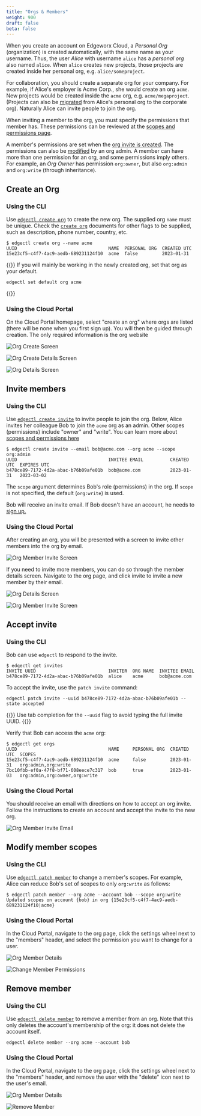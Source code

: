 ```yaml
---
title: "Orgs & Members"
weight: 900
draft: false
beta: false
---
```

When you create an account on Edgeworx Cloud, a _Personal Org_ (organization) is created automatically,
with the same name as your username. Thus, the user _Alice_ with username `alice`
has a _personal org_ also named `alice`. When `alice` creates new projects,
those projects are created inside her personal org, e.g. `alice/someproject`.

For collaboration, you should create a separate org for your company.
For example, if Alice's employer is Acme Corp., she would create an org `acme`. New
projects would be created inside the `acme` org, e.g. `acme/megaproject`. (Projects can also be
[migrated](docs/cloud/migrate-project/) from Alice's personal org to the corporate org).
Naturally Alice can invite people to join the org.

When inviting a member to the org, you must specify the permissions that member has. These permissions
can be reviewed at the [scopes and permissions page](/docs/cloud/scopes-and-permissions).

A member's permissions are set when the [org invite is created](/docs/cloud/edgectl/create-invite).
The permissions can also be [modified](/docs/cloud/edgectl/patch-member/) by an org admin. A member
can have more than one permission for an org, and some permissions imply others. For example,
an _Org Owner_ has permission `org:owner`, but also `org:admin` and `org:write` (through inheritance).

## Create an Org

### Using the CLI

Use [`edgectl create org`](/docs/cloud/edgectl/create-org) to create the new org.
The supplied org `name` must be unique. Check the [`create org`](/docs/cloud/edgectl/create-org)
documents for other flags to be supplied, such as description, phone number, country, etc.

```shell
$ edgectl create org --name acme
UUID                                  NAME  PERSONAL ORG  CREATED UTC
15e23cf5-c4f7-4ac9-aedb-689231124f10  acme  false         2023-01-31
```

{{<info>}}
If you will mainly be working in the newly created org, set that org
as your default.

```shell
edgectl set default org acme
```
{{</info>}}

### Using the Cloud Portal

On the Cloud Portal homepage, select "create an org" where orgs are listed (there will be none when
you first sign up). You will then be guided through creation. The only required information is the org website

![Org Create Screen](/images/orgs/org-create.png)

![Org Create Details Screen](/images/orgs/org-create-details.png)

![Org Details Screen](/images/orgs/org-details.png)

## Invite members

### Using the CLI

Use [`edgectl create invite`](/docs/cloud/edgectl/create-invite) to invite people
to join the org. Below, Alice invites her colleague Bob to join the `acme` org
as an admin. Other scopes (permissions) include "owner" and "write". You can learn
more about [scopes and permissions here](/docs/cloud/scopes-and-permissions)

```shell
$ edgectl create invite --email bob@acme.com --org acme --scope org:admin
UUID                                  INVITEE EMAIL          CREATED UTC  EXPIRES UTC
b478ce89-7172-4d2a-abac-b76b09afe01b  bob@acme.com           2023-01-31   2023-03-02
```

The `scope` argument determines Bob's role (permissions) in the org. If `scope` is
not specified, the default (`org:write`) is used.

Bob will receive an invite email. If Bob doesn't have an account, he needs
to [sign up.](https://cloud.edgeworx.io)

### Using the Cloud Portal

After creating an org, you will be presented with a screen to invite other
members into the org by email. 

![Org Member Invite Screen](/images/orgs/org-member-invite.png)

If you need to invite more members, you can do so through the member details screen.
Navigate to the org page, and click invite to invite a new member by their email.

![Org Details Screen](/images/orgs/org-details.png)

![Org Member Invite Screen](/images/orgs/org-member-invite.png)

## Accept invite

### Using the CLI

Bob can use `edgectl` to respond to the invite.

```shell
$ edgectl get invites
INVITE UUID                           INVITER  ORG NAME  INVITEE EMAIL
b478ce89-7172-4d2a-abac-b76b09afe01b  alice    acme      bob@acme.com
```

To accept the invite, use the `patch invite` command:

```shell
edgectl patch invite --uuid b478ce89-7172-4d2a-abac-b76b09afe01b --state accepted
```

{{<info>}}
Use tab completion for the `--uuid` flag to avoid typing the full invite UUID.
{{</info>}}

Verify that Bob can access the `acme` org:

```shell
$ edgectl get orgs
UUID                                  NAME     PERSONAL ORG  CREATED UTC  SCOPES
15e23cf5-c4f7-4ac9-aedb-689231124f10  acme     false         2023-01-31   org:admin,org:write
7bc10fbb-ef0a-47f8-bf71-608eece7c317  bob      true          2023-01-03   org:admin,org:owner,org:write
```

### Using the Cloud Portal

You should receive an email with directions on how to accept an org invite. Follow
the instructions to create an account and accept the invite to the new org.

![Org Member Invite Email](/images/orgs/org-member-invite-email.png)

## Modify member scopes

### Using the CLI

Use [`edgectl patch member`](/docs/cloud/edgectl/patch-member) to change a member's scopes. For example, Alice can
reduce Bob's set of scopes to only `org:write` as follows:

```shell
$ edgectl patch member --org acme --account bob --scope org:write
Updated scopes on account {bob} in org {15e23cf5-c4f7-4ac9-aedb-689231124f10|acme}
```

### Using the Cloud Portal

In the Cloud Portal, navigate to the org page, click the settings wheel next to the "members" header,
and select the permission you want to change for a user.

![Org Member Details](/images/orgs/org-member-details.png)

![Change Member Permissions](/images/orgs/org-member-change-permissions.png)

## Remove member

### Using the CLI

Use [`edgectl delete member`](/docs/cloud/edgectl/delete-member) to remove a member from an org. Note that this only deletes
the account's membership of the org: it does not delete the account itself.

```shell
edgectl delete member --org acme --account bob
```

### Using the Cloud Portal

In the Cloud Portal, navigate to the org page, click the settings wheel next to the "members" header,
and remove the user with the "delete" icon next to the user's email.

![Org Member Details](/images/orgs/org-member-details.png)

![Remove Member](/images/orgs/org-member-remove.png)
